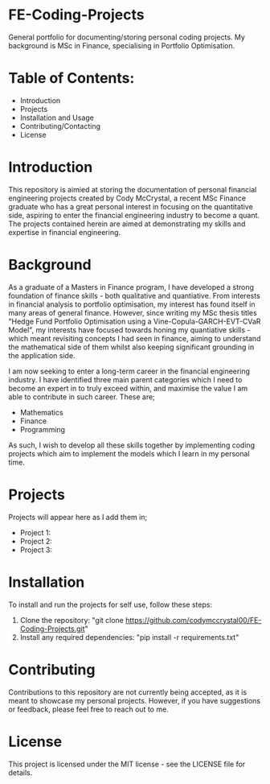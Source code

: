# FE-Coding-Projects
General portfolio for documenting/storing personal coding projects. My background is MSc in Finance, specialising in Portfolio Optimisation.

# Table of Contents:
- Introduction
- Projects
- Installation and Usage
- Contributing/Contacting
- License

# Introduction
This repository is aimied at storing the documentation of personal financial engineering projects created by Cody McCrystal, a recent MSc Finance graduate who has a great personal interest in focusing on the quantitative side, aspiring to enter the financial engineering industry to become a quant. The projects contained herein are aimed at demonstrating my skills and expertise in financial engineering.

# Background
As a graduate of a Masters in Finance program, I have developed a strong foundation of finance skills - both qualitative and quantiative. From interests in financial analysis to portfolio optimisation, my interest has found itself in many areas of general finance. However, since writing my MSc thesis titles "Hedge Fund Portfolio Optimisation using a Vine-Copula-GARCH-EVT-CVaR Model", my interests have focused towards honing my quantiative skills - which meant revisiting concepts I had seen in finance, aiming to understand the mathematical side of them whilst also keeping significant grounding in the application side. 

I am now seeking to enter a long-term career in the financial engineering industry. I have identified three main parent categories which I need to become an expert in to truly exceed within, and maximise the value I am able to contribute in such career. These are;

- Mathematics
- Finance
- Programming

As such, I wish to develop all these skills together by implementing coding projects which aim to implement the models which I learn in my personal time. 

# Projects
Projects will appear here as I add them in;
- Project 1:
- Project 2:
- Project 3:

# Installation
To install and run the projects for self use, follow these steps:
1. Clone the repository: "git clone https://github.com/codymccrystal00/FE-Coding-Projects.git"
2. Install any required dependencies: "pip install -r requirements.txt"

# Contributing
Contributions to this repository are not currently being accepted, as it is meant to showcase my personal projects. However, if you have suggestions or feedback, please feel free to reach out to me.

# License
This project is licensed under the MIT license - see the LICENSE file for details.
